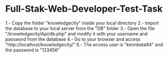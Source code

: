 # Full-Stak-Web-Developer-Test-Task

1.- Copy the folder "knowledgecity" inside your local directory
2.- Import the database to your local server from the "DB" folder
3.- Open the file "/knowledgecity/Api/db.php" and modify it with your username and password from the database
4.- Go to your browser and access "http://localhost/knowledgecity/"
5.- The access user is "kennbeta94" and the password is "123456"